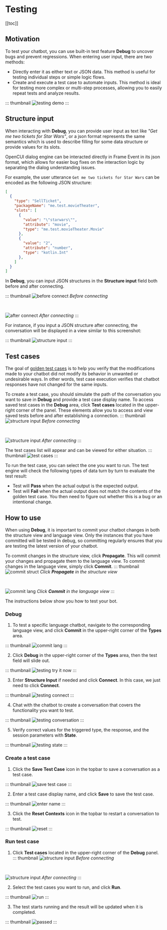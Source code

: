 # Testing

[[toc]]

## Motivation

To test your chatbot, you can use built-in test feature **Debug** to uncover bugs and prevent regressions. When entering user input, there are two methods:

- Directly enter it as either text or JSON data. This method is useful for testing individual steps or simple logic flows.
- Create and execute a test case to automate inputs. This method is ideal for testing more complex or multi-step processes, allowing you to easily repeat tests and analyze results.

::: thumbnail
![testing demo](/images/platform/testing/testing_demo.png)
:::

## Structure input

When interacting with **Debug**, you can provide user input as text like *"Get me two tickets for Star Wars"*, or a json format represents the same semantics which is used to describe filling for some data structure or provide values for its slots. 

OpenCUI dialog engine can be interacted directly in Frame Event in its json format, which allows for easier bug fixes on the interaction logic by separating the dialog understanding issues. 

For example, the user utterance `Get me two tickets for Star Wars` can be encoded as the following JSON structure:

``` json
[
  {
    "type": "SellTicket",
    "packageName": "me.test.movieTheater",
    "slots": [
      {
        "value": "\"starwars\"",
        "attribute": "movie",
        "type": "me.test.movieTheater.Movie"
      },
      {
        "value": "2",
        "attribute": "number",
        "type": "kotlin.Int"
      },
    ]
  }
]
```

In **Debug**, you can input JSON structures in the **Structure input** field both before and after connecting.

::: thumbnail
![before connect](/images/platform/testing/before_connect.png)
*Before connecting*

<br>

![after connect](/images/platform/testing/after_connect.png)
*After connecting*
:::

For instance, if you input a JSON structure after connecting, the conversation will be displayed in a view similar to this screenshot:

::: thumbnail
![structure input](/images/platform/testing/structure_input.png)
:::

## Test cases

The goal of [golden test cases](https://en.wikipedia.org/wiki/Characterization_test) is to help you verify that the modifications made to your chatbot did not modify its behavior in unwanted or undesirable ways. In other words, test case execution verifies that chatbot responses have not changed for the same inputs. 

To create a test case, you should simulate the path of the conversation you want to save in **Debug** and provide a test case display name. To access saved test cases in the **Debug** area, click **Test cases** located in the upper-right corner of the panel. These elements allow you to access and view saved tests before and after establishing a connection.
::: thumbnail
![structure input](/images/platform/testing/test_cases_entrance_1.png)
*Before connecting*

<br>

![structure input](/images/platform/testing/test_cases_entrance_2.png)
*After connecting*
:::

The test cases list will appear and can be viewed for either situation. 
::: thumbnail
![test cases](/images/platform/testing/test_cases.png)
:::

To run the test case, you can select the one you want to run. The test engine will check the following types of data turn by turn to evaluate the test result:
- Test will **Pass** when the actual output is the expected output. 
- Test will **Fail** when the actual output does not match the contents of the golden test case. You then need to figure out whether this is a bug or an intentional change.


## How to use

When using **Debug**, it is important to commit your chatbot changes in both the structure view and language view. Only the instances that you have committed will be tested in debug, so committing regularly ensures that you are testing the latest version of your chatbot.

To commit changes in the structure view, click **Propagate**. This will commit your changes and propagate them to the language view. To commit changes in the language view, simply click **Commit**.
::: thumbnail
![commit struct](/images/platform/testing/commit_struct.png)
*Click **Propagate** in the structure view*

<br>

![commit lang](/images/platform/testing/commit_lang.png)
*Click **Commit** in the language view*
:::

The instructions below show you how to test your bot.

### Debug

1. To test a specific language chatbot, navigate to the corresponding language view, and click **Commit** in the upper-right corner of the **Types** area.

::: thumbnail
![commit lang](/images/platform/testing/commit_lang.png)
:::

2. Click **Debug** in the upper-right corner of the **Types** area, then the test field will slide out.

::: thumbnail
![testing try it now](/images/platform/testing/testing_try_it_now.png)
:::

3. Enter **Structure Input** if needed and click **Connect**. In this case, we just need to click **Connect**. 

::: thumbnail
![testing connect](/images/platform/testing/testing_connect.png)
:::

4. Chat with the chatbot to create a conversation that covers the functionality you want to test. 

::: thumbnail
![testing conversation](/images/platform/testing/testing_conversation.png)
:::

5. Verify correct values for the triggered type, the response, and the session parameters with **State**.

::: thumbnail
![testing state](/images/platform/testing/testing_state.png)
:::

### Create a test case

1. Click the **Save Test Case** icon in the topbar to save a conversation as a test case.

::: thumbnail
![save test case](/images/platform/testing/save_testcase.png)
:::

2. Enter a test case display name, and click **Save** to save the test case.

::: thumbnail
![enter name](/images/platform/testing/enter_name.png)
:::

3. Click the **Reset Contexts** icon in the topbar to restart a conversation to test.

::: thumbnail
![reset](/images/platform/testing/reset.png)
:::

### Run test case

1. Click **Test cases** located in the upper-right corner of the **Debug** panel.
::: thumbnail
![structure input](/images/platform/testing/test_cases_entrance_1.png)
*Before connecting*

<br>

![structure input](/images/platform/testing/test_cases_entrance_2.png)
*After connecting*
:::

2. Select the test cases you want to run, and click **Run**.

::: thumbnail
![run](/images/platform/testing/run.png)
:::

3. The test starts running and the result will be updated when it is completed.

::: thumbnail
![passed](/images/platform/testing/passed.png)
:::

